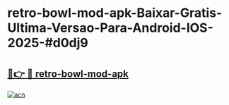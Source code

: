 # retro-bowl-mod-apk-Baixar-Gratis-Ultima-Versao-Para-Android-IOS-2025-#d0dj9

# <h2><a href="https://ainizakaria.my?title=retro-bowl-mod-apk&ref=24M">🔗👉 🔴 retro-bowl-mod-apk</a></h2>

[![acn](https://github.com/user-attachments/assets/0f9c940e-d8b0-45ae-aac7-cd30a18b3e1c)](https://ainizakaria.my?title=retro-bowl-mod-apk&ref=24M)

